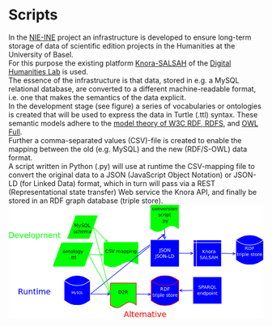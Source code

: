 # Scripts
In the [NIE-INE](http://www.fee.unibas.ch/nie_ine.html) project an infrastructure is developed to ensure long-term storage of data of scientific edition projects in the Humanities at the University of Basel.  
For this purpose the existing platform [Knora-SALSAH](https://github.com/dhlab-basel/Knora) of the [Digital Humanities Lab](https://github.com/dhlab-basel) is used.  
The essence of the infrastructure is that data, stored in e.g. a MySQL relational database, are converted to a different machine-readable format, i.e. one that makes the semantics of the data explicit.  
In the development stage (see figure) a series of vocabularies or ontologies is created that will be used to express the data in Turtle (.ttl) syntax. These semantic models adhere to the [model theory of W3C RDF, RDFS](https://www.w3.org/TR/2002/WD-rdf-mt-20020429/), and [OWL Full](https://www.w3.org/TR/owl-semantics/).  
Further a comma-separated values (CSV)-file is created to enable the mapping between the old (e.g. MySQL) and the new (RDF/S-OWL) data format.  
A script written in Python (.py) will use at runtime the CSV-mapping file to convert the original data to a JSON (JavaScript Object Notation) or JSON-LD (for Linked Data) format, which in turn will pass via a REST (Representational state transfer) Web service the Knora API, and finally be stored in an RDF graph database (triple store).  
![figure](https://github.com/nie-ine/Scripts/blob/master/MySQL-migration.png)
